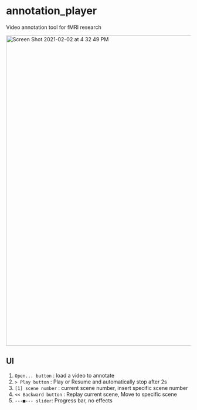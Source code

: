 # annotation_player
Video annotation tool for fMRI research

<img width="843" alt="Screen Shot 2021-02-02 at 4 32 49 PM" src="https://user-images.githubusercontent.com/44862159/106566940-5dd84b80-6574-11eb-8249-d7972fe2c433.png">


## UI
1. `Open... button` : load a video to annotate
2. `> Play button` : Play or Resume and automatically stop after 2s
3. `[1] scene number` : current scene number, insert specific scene number
4. `<< Backward button` : Replay current scene, Move to specific scene
5. `---■--- slider`: Progress bar, no effects
